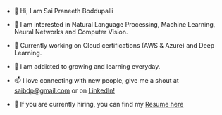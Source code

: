 - 👋 Hi, I am Sai Praneeth Boddupalli
- 👀 I am interested in Natural Language Processing, Machine Learning, Neural Networks and Computer Vision.

- 🌱 Currently working on Cloud certifications (AWS & Azure) and Deep Learning.
- 💞️ I am addicted to growing and learning everyday.
- 📫 I love connecting with new people, give me a shout at saibdp@gmail.com or on [LinkedIn!](https://www.linkedin.com/in/b-sai-praneeth-b851ab154/)
- 🔎 If you are currently hiring, you can find my [Resume here](https://drive.google.com/file/d/1ut0_wEF6ozO23evOW7Zd6WxKOPVP4fvm/view?usp=share_link)

<!---
saibdp/saibdp is a ✨ special ✨ repository because its `README.md` (this file) appears on your GitHub profile.
You can click the Preview link to take a look at your changes.
--->
